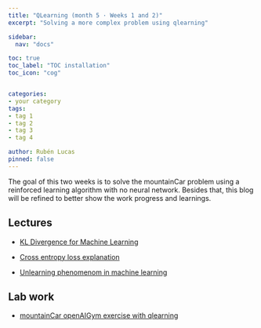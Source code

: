 ```yaml
---
title: "QLearning (month 5 · Weeks 1 and 2)"
excerpt: "Solving a more complex problem using qlearning"

sidebar:
  nav: "docs"

toc: true
toc_label: "TOC installation"
toc_icon: "cog"


categories:
- your category
tags:
- tag 1
- tag 2
- tag 3
- tag 4

author: Rubén Lucas
pinned: false
---
```


The goal of this two weeks is to solve the mountainCar problem using a reinforced learning algorithm with no neural network. 
Besides that, this blog will be refined to better show the work progress and learnings.

## Lectures

- [KL Divergence for Machine Learning](https://dibyaghosh.com/blog/probability/kldivergence.html)

- [Cross entropy loss explanation](https://datascience.stackexchange.com/questions/20296/cross-entropy-loss-explanation)

- [Unlearning phenomenom in machine learning](https://insights.daffodilsw.com/blog/machine-unlearning-what-it-is-all-about)

## Lab work

- [mountainCar openAIGym exercise with qlearning](https://github.com/RoboticsLabURJC/2020-phd-ruben-lucas/tree/master/openAI_exercises/mountainCar/qlearning)
